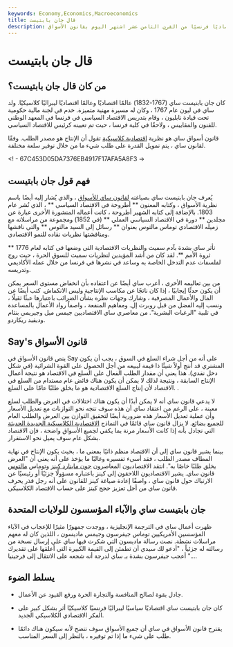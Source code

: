 ```yaml
---
keywords: Economy,Economics,Macroeconomics
title: قال جان بابتيست
description: كان جان بابتيست ساي اقتصاديًا فرنسيًا من القرن الثامن عشر اشتهر اليوم بقانون الأسواق.
---
```


# قال جان بابتيست
## من كان قال جان بابتيست؟

كان جان بابتيست ساي (1767-1832) عالمًا اقتصاديًا وعالمًا اقتصاديًا ليبراليًا كلاسيكيًا. ولد ساي في ليون عام 1767 ، وكان له مسيرة مهنية متميزة. خدم في لجنة مالية حكومية تحت قيادة نابليون ، وقام بتدريس الاقتصاد السياسي في فرنسا في المعهد الوطني للفنون والمقاييس ، ولاحقًا في كلية فرنسا ، حيث تم تعيينه كرئيس للاقتصاد السياسي.

قانون أسواق ساي هو نظرية [اقتصادية كلاسيكية](/classicaleconomics) تقول أن الإنتاج هو مصدر الطلب. وفقًا لقانون ساي ، يتم تمويل القدرة على طلب شيء ما من خلال توفير سلعة مختلفة.

<! - 67C453D05DA7376EB4917F17AFA5A8F3 ->

## فهم قول جان بابتيست

يُعرف جان بابتيست ساي بصياغته [لقانون ساي للأسواق](/says-law) ، والذي يُشار إليه أيضًا باسم نظرية الأسواق ، وكتابه المعنون ** أطروحة في الاقتصاد السياسي ** ، الذي نُشر عام 1803. بالإضافة إلى كتابه الشهير أطروحة ، كانت أعماله المنشورة الأخرى عبارة عن مجلدين ** دورة في الاقتصاد السياسي العملي ** (في 1852) ومجموعة من مراسلاته مع زميله الاقتصادي توماس مالتوس بعنوان ** رسائل إلى السيد مالتوس ** والتي ناقشها ومناقشتها نظريات نقاده للنمو الاقتصادي.

تأثر ساي بشدة بآدم سميث والنظريات الاقتصادية التي وضعها في كتابه لعام 1776 ** ثروة الأمم **. لقد كان من أشد المؤيدين لنظريات سميث للسوق الحرة ، حيث روج لفلسفات عدم التدخل الخاصة به وساعد في نشرها في فرنسا من خلال عمله الأكاديمي وتدريسه.

من بين تعاليمه الأخرى ، أعرب ساي أيضًا عن اعتقاده بأن انخفاض مستوى السعر يمكن أن يكون حدثًا إيجابيًا ، إذا كان ناتجًا عن مكاسب الإنتاجية وليس الانكماش. كتب أيضًا عن المال والأعمال المصرفية ، وشارك وجهات نظره بشأن الضرائب باعتبارها عبئًا ثقيلًا ، ونسب إليه الفضل من قبل روبرت إل. ومفاهيم المنفعة ، واصفاً رواد الأعمال بالمساعدة في تلبية "الرغبات البشرية". من معاصري ساي الاقتصاديين جيمس ميل وجيريمي بنثام وديفيد ريكاردو.

## Say's قانون الأسواق

ينص قانون الأسواق في Say على أنه من أجل شراء السلع في السوق ، يجب أن يكون المشتري قد أنتج أولاً شيئًا ذا قيمة ليبيعه من أجل الحصول على القوة الشرائية (في شكل دخل نقدي). هذا يعني أن مقدار الطلب الفعال على السلع في الاقتصاد هو نتيجة أعمال الإنتاج السابقة ، ونتيجة لذلك لا يمكن أن يكون هناك فائض عام مستدام من السلع في الاقتصاد لأن إنتاج السلع الاقتصادية هو ما يخلق طلبًا عامًا على السلع. .

لا يدعي قانون ساي أنه لا يمكن أبدًا أن يكون هناك اختلالات في العرض والطلب لسلع معينة ، على الرغم من اعتقاد ساي أن هذه سوف تتجه نحو التوازنات مع تعديل الأسعار وأن عملية تعديل الأسعار هذه ضرورية أيضًا لتحقيق التوازن بين العرض والطلب العام للجميع بضائع. لا يزال قانون ساي قائمًا في النماذج [الاقتصادية الكلاسيكية الجديدة الحديثة](/neoclassical) التي تجادل بأنه إذا كانت الأسعار مرنة بما يكفي لجميع الأسواق واضحة ، فإن الاقتصاد بشكل عام سوف يميل نحو الاستقرار.

بينما يشير قانون ساي إلى أن الاقتصاد منظم ذاتيًا بمعنى ما ، بحيث يكون الإنتاج في نهاية المطاف مصدر الطلب ، فقد أسيء تفسيره وغالبًا ما يؤخذ على أنه يعني أن "العرض يخلق طلبًا خاصًا به". انتقد الاقتصاديون المعاصرون [جون ماينارد كينز](/john_maynard_keynes) وتوماس [مالتوس](/thomas-malthus) قانون ساي. يشير الاقتصاديون اللاحقون إلى كينز باعتباره مسؤولًا جزئيًا أو رئيسيًا عن الارتباك حول قانون ساي ، واصفًا إعادة صياغة كينز للقانون على أنه رجل قذر يحرف قانون ساي من أجل تعزيز حجج كينز على حساب الاقتصاد الكلاسيكي.

## جان بابتيست ساي والآباء المؤسسون للولايات المتحدة

ظهرت أعمال ساي في الترجمة الإنجليزية ، ووجدت جمهورًا مثيرًا للإعجاب في الآباء المؤسسين الأمريكيين توماس جيفرسون وجيمس ماديسون ، اللذين كان له معهم مراسلات نشطة. نصت رسالة ماديسون التي شكرت فيها ساي على إرسال نسخة من رسالته له جزئياً ، "أدعو لك سيدي أن تطمئن إلى القيمة الكبيرة التي أعلقها على تقديرك ..." أعجب جيفرسون بشدة بـ ساي لدرجة أنه شجعه على الانتقال إلى فرجينيا.

## يسلط الضوء

- جادل بقوة لصالح المنافسة والتجارة الحرة ورفع القيود عن الأعمال.

- كان جان بابتيست ساي اقتصاديًا سياسيًا ليبراليًا فرنسيًا كلاسيكيًا أثر بشكل كبير على الفكر الاقتصادي الكلاسيكي الجديد.

- يقترح قانون الأسواق في ساي أن جميع الأسواق سوف تتضح لأنه سيكون هناك دائمًا طلب على شيء ما إذا تم توفيره ، بالنظر إلى السعر المناسب.

